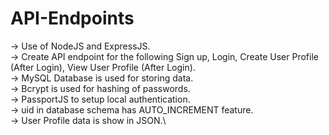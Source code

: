 # API-Endpoints

-> Use of NodeJS and ExpressJS.\
-> Create API endpoint for the following Sign up, Login, Create User Profile (After Login), View User Profile (After Login).\
-> MySQL Database is used for storing data.\
-> Bcrypt is used for hashing of passwords.\
-> PassportJS to setup local authentication.\
-> uid in database schema has AUTO_INCREMENT feature.\
-> User Profile data is show in JSON.\

